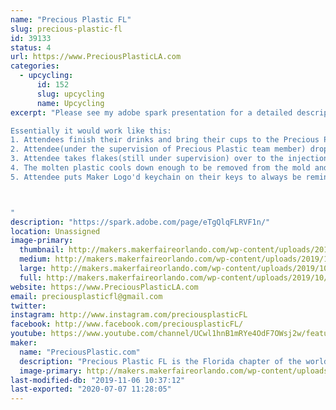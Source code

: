 ```yaml
---
name: "Precious Plastic FL"
slug: precious-plastic-fl
id: 39133
status: 4
url: https://www.PreciousPlasticLA.com
categories:
  - upcycling:
      id: 152
      slug: upcycling
      name: Upcycling
excerpt: "Please see my adobe spark presentation for a detailed description of the project.

Essentially it would work like this:
1. Attendees finish their drinks and bring their cups to the Precious Plastic station/and or RecycleMobile(16ft trailer outfitted with all the machines we are currently building)
2. Attendee(under the supervision of Precious Plastic team member) drops the cup in the hopper of the Precious Plastic shredder, watches it shredded into tiny flakes
3. Attendee takes flakes(still under supervision) over to the injection molding machine and pours the flakes down into the tube. After about 2 minutes the plastic is hot enough to inject and the attendee pulls down on the lever to inject the plastic into the mold of their choice
4. The molten plastic cools down enough to be removed from the mold and the Attendee receives their one-of-a-kind work of art that they made from the cup they were just drinking out of
5. Attendee puts Maker Logo'd keychain on their keys to always be reminded of the eye-opening experience they had at the MakeFaire and the potential of using would be wasted material to create a new piece of art, on the spot. 



"
description: "https://spark.adobe.com/page/eTgQlqFLRVF1n/"
location: Unassigned
image-primary:
  thumbnail: http://makers.makerfaireorlando.com/wp-content/uploads/2019/10/29062628_10111531652213373_8093618080522140642_n-1-150x150.jpg
  medium: http://makers.makerfaireorlando.com/wp-content/uploads/2019/10/29062628_10111531652213373_8093618080522140642_n-1-300x300.jpg
  large: http://makers.makerfaireorlando.com/wp-content/uploads/2019/10/29062628_10111531652213373_8093618080522140642_n-1.jpg
  full: http://makers.makerfaireorlando.com/wp-content/uploads/2019/10/29062628_10111531652213373_8093618080522140642_n-1.jpg
website: https://www.PreciousPlasticLA.com
email: preciousplasticfl@gmail.com
twitter: 
instagram: http://www.instagram.com/preciousplasticFL
facebook: http://www.facebook.com/preciousplasticFL/
youtube: https://www.youtube.com/channel/UCwl1hnB1mRYe4OdF7OWsj2w/featured
maker:
  name: "PreciousPlastic.com"
  description: "Precious Plastic FL is the Florida chapter of the worldwide DIY open-source recycling project. Partner project of Precious Plastic LA we focus on events activation to showcase our machines and their capabilities. "
  image-primary: http://makers.makerfaireorlando.com/wp-content/uploads/2019/10/ppfllogoforprintv2.jpg
last-modified-db: "2019-11-06 10:37:12"
last-exported: "2020-07-07 11:28:05"
---
```

